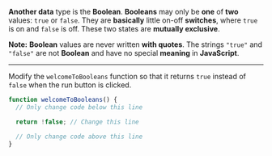 **Another data** type is the **Boolean**. **Booleans** may only be **one** of **two** values: `true` or `false`. They are **basically** little on-off **switches**, where `true` is on and `false` is off. These two states are **mutually exclusive**.

**Note:** **Boolean** values are never written **with quotes**. The strings `"true"` and `"false"` are not **Boolean** and have no special **meaning** in **JavaScript**.

---

Modify the `welcomeToBooleans` function so that it returns `true` instead of `false` when the run button is clicked.

```jsx
function welcomeToBooleans() {
  // Only change code below this line

  return !false; // Change this line

  // Only change code above this line
}
```
